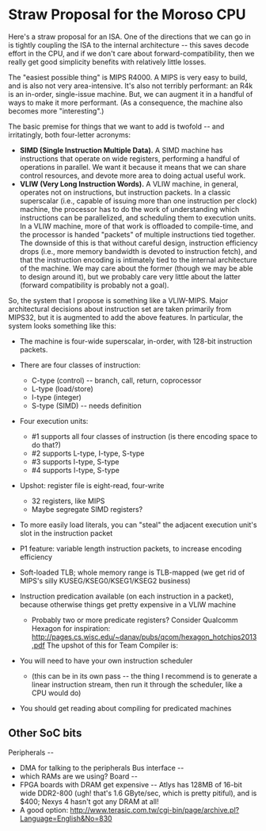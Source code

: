 # Straw Proposal for the Moroso CPU #

Here's a straw proposal for an ISA.  One of the directions that we can go in is tightly coupling the ISA to the internal architecture -- this saves decode effort in the CPU, and if we don't care about forward-compatibility, then we really get good simplicity benefits with relatively little losses.

The "easiest possible thing" is MIPS R4000.  A MIPS is very easy to build, and is also not very area-intensive.  It's also not terribly performant: an R4k is an in-order, single-issue machine.  But, we can augment it in a handful of ways to make it more performant.  (As a consequence, the machine also becomes more "interesting".)

The basic premise for things that we want to add is twofold -- and irritatingly, both four-letter acronyms:

* **SIMD (Single Instruction Multiple Data).**  A SIMD machine has instructions that operate on wide registers, performing a handful of operations in parallel.  We want it because it means that we can share control resources, and devote more area to doing actual useful work.
* **VLIW (Very Long Instruction Words).**  A VLIW machine, in general, operates not on instructions, but instruction packets.  In a classic superscalar (i.e., capable of issuing more than one instruction per clock) machine, the processor has to do the work of understanding which instructions can be parallelized, and scheduling them to execution units.  In a VLIW machine, more of that work is offloaded to compile-time, and the processor is handed "packets" of multiple instructions tied together.  The downside of this is that without careful design, instruction efficiency drops (i.e., more memory bandwidth is devoted to instruction fetch), and that the instruction encoding is intimately tied to the internal architecture of the machine.  We may care about the former (though we may be able to design around it), but we probably care very little about the latter (forward compatibility is probably not a goal).

So, the system that I propose is something like a VLIW-MIPS.  Major architectural decisions about instruction set are taken primarily from MIPS32, but it is augmented to add the above features.  In particular, the system looks something like this:

* The machine is four-wide superscalar, in-order, with 128-bit instruction packets.
* There are four classes of instruction:
  * C-type (control) -- branch, call, return, coprocessor
  * L-type (load/store)
  * I-type (integer)
  * S-type (SIMD) -- needs definition
* Four execution units:
  * #1 supports all four classes of instruction (is there encoding space to do that?)
  * #2 supports L-type, I-type, S-type
  * #3 supports I-type, S-type
  * #4 supports I-type, S-type
* Upshot: register file is eight-read, four-write
  * 32 registers, like MIPS
  * Maybe segregate SIMD registers?

* To more easily load literals, you can "steal" the adjacent execution unit's slot in the instruction packet
* P1 feature: variable length instruction packets, to increase encoding efficiency
* Soft-loaded TLB; whole memory range is TLB-mapped (we get rid of MIPS's silly KUSEG/KSEG0/KSEG1/KSEG2 business)
* Instruction predication available (on each instruction in a packet), because otherwise things get pretty expensive in a VLIW machine
  * Probably two or more predicate registers?  Consider Qualcomm Hexagon for inspiration: http://pages.cs.wisc.edu/~danav/pubs/qcom/hexagon_hotchips2013.pdf
The upshot of this for Team Compiler is:
* You will need to have your own instruction scheduler
  * (this can be in its own pass -- the thing I recommend is to generate a linear instruction stream, then run it through the scheduler, like a CPU would do)
* You should get reading about compiling for predicated machines

## Other SoC bits ##

Peripherals --
* DMA for talking to the peripherals
Bus interface --
* which RAMs are we using?
Board --
*  FPGA boards with DRAM get expensive -- Atlys has 128MB of 16-bit wide DDR2-800 (ugh!  that's 1.6 GByte/sec, which is pretty pitiful), and is $400; Nexys 4 hasn't got any DRAM at all!
* A good option: http://www.terasic.com.tw/cgi-bin/page/archive.pl?Language=English&No=830
